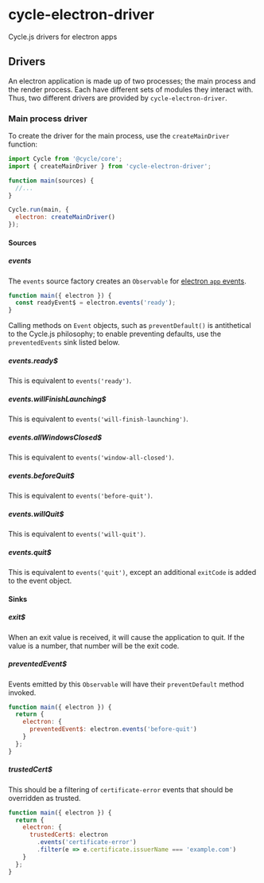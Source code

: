 # cycle-electron-driver

Cycle.js drivers for electron apps


## Drivers

An electron application is made up of two processes; the main process and the render process. Each have different sets
of modules they interact with. Thus, two different drivers are provided by `cycle-electron-driver`.


### Main process driver

To create the driver for the main process, use the `createMainDriver` function:

```js
import Cycle from '@cycle/core';
import { createMainDriver } from 'cycle-electron-driver';

function main(sources) {
  //...
}

Cycle.run(main, {
  electron: createMainDriver()
});
```

#### Sources

##### events

The `events` source factory creates an `Observable` for 
[electron `app` events](http://electron.atom.io/docs/v0.36.5/api/app/#events).

```js
function main({ electron }) {
  const readyEvent$ = electron.events('ready');
}
```

Calling methods on `Event` objects, such as `preventDefault()` is antithetical to the Cycle.js philosophy; to enable
preventing defaults, use the `preventedEvents` sink listed below.

##### events.ready$

This is equivalent to `events('ready')`.

##### events.willFinishLaunching$

This is equivalent to `events('will-finish-launching')`.

##### events.allWindowsClosed$

This is equivalent to `events('window-all-closed')`.

##### events.beforeQuit$

This is equivalent to `events('before-quit')`.

##### events.willQuit$

This is equivalent to `events('will-quit')`.

##### events.quit$

This is equivalent to `events('quit')`, except an additional `exitCode` is added to the event object. 


#### Sinks

##### exit$

When an exit value is received, it will cause the application to quit. If the value is a number, that number will be the
exit code.

##### preventedEvent$

Events emitted by this `Observable` will have their `preventDefault` method invoked.

```js
function main({ electron }) {
  return {
    electron: {
      preventedEvent$: electron.events('before-quit')
    }
  };
}
```

##### trustedCert$

This should be a filtering of `certificate-error` events that should be overridden as trusted.

```js
function main({ electron }) {
  return {
    electron: {
      trustedCert$: electron
        .events('certificate-error')
        .filter(e => e.certificate.issuerName === 'example.com')
    }
  };
}
```